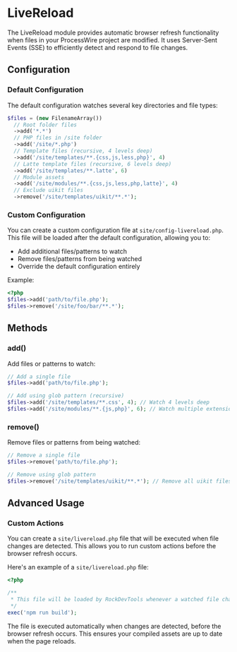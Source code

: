 # LiveReload

The LiveReload module provides automatic browser refresh functionality when files in your ProcessWire project are modified. It uses Server-Sent Events (SSE) to efficiently detect and respond to file changes.

## Configuration

### Default Configuration

The default configuration watches several key directories and file types:

```php
$files = (new FilenameArray())
  // Root folder files
  ->add('*.*')
  // PHP files in /site folder
  ->add('/site/*.php')
  // Template files (recursive, 4 levels deep)
  ->add('/site/templates/**.{css,js,less,php}', 4)
  // Latte template files (recursive, 6 levels deep)
  ->add('/site/templates/**.latte', 6)
  // Module assets
  ->add('/site/modules/**.{css,js,less,php,latte}', 4)
  // Exclude uikit files
  ->remove('/site/templates/uikit/**.*');
```

### Custom Configuration

You can create a custom configuration file at `site/config-livereload.php`. This file will be loaded after the default configuration, allowing you to:
- Add additional files/patterns to watch
- Remove files/patterns from being watched
- Override the default configuration entirely

Example:

```php
<?php
$files->add('path/to/file.php');
$files->remove('/site/foo/bar/**.*');
```

## Methods

### add()

Add files or patterns to watch:

```php
// Add a single file
$files->add('path/to/file.php');

// Add using glob pattern (recursive)
$files->add('/site/templates/**.css', 4); // Watch 4 levels deep
$files->add('/site/modules/**.{js,php}', 6); // Watch multiple extensions
```

### remove()

Remove files or patterns from being watched:

```php
// Remove a single file
$files->remove('path/to/file.php');

// Remove using glob pattern
$files->remove('/site/templates/uikit/**.*'); // Remove all uikit files
```

## Advanced Usage

### Custom Actions

You can create a `site/livereload.php` file that will be executed when file changes are detected. This allows you to run custom actions before the browser refresh occurs.

Here's an example of a `site/livereload.php` file:

```php
<?php

/**
 * This file will be loaded by RockDevTools whenever a watched file changed.
 */
exec('npm run build');
```

The file is executed automatically when changes are detected, before the browser refresh occurs. This ensures your compiled assets are up to date when the page reloads.

